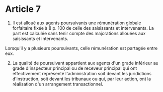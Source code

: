 # Article 7

1. Il est alloué aux agents poursuivants une rémunération globale forfaitaire fixée à 8 p. 100 de celle des saisissants et intervenants. La part est calculée sans tenir compte des majorations allouées aux saisissants et intervenants.

Lorsqu'il y a plusieurs poursuivants, celle rémunération est partagée entre eux.

2. La qualité de poursuivant appartient aux agents d'un grade inférieur au grade d'inspecteur principal ou de receveur principal qui ont effectivement représenté l'administration soit devant les juridictions d'instruction, soit devant les tribunaux ou qui, par leur action, ont la réalisation d'un arrangement transactionnel.
